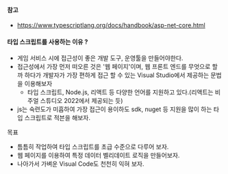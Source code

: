 #### 참고
* https://www.typescriptlang.org/docs/handbook/asp-net-core.html


#### 타입 스크립트를 사용하는 이유 ?
* 게임 서비스 시에 접근성이 좋은 개발 도구, 운영툴을 만들어야한다.
* 접근성에서 가장 먼저 떠오른 것은 '웹 페이지'이며, 웹 프론트 엔드를 무엇으로 할까 하다가 개발자가 가장 편하게 접근 할 수 있는 Visual Studio에서 제공하는 문법을 이용해보자
  * 타입 스크립트, Node.js, 리액트 등 다양한 언어를 지원하고 있다.(리액트는 비주얼 스튜디오 2022에서 제공되는 듯)
* js는 숙련도가 미흡하여 가장 접근이 용이하도 sdk, nuget 등 지원을 많이 하는 타입 스크립트로 적븐을 해보자.

목표
* 틈틈히 작업하여 타입 스크립트를 초급 수준으로 다루어 보자.
* 웹 페이지를 이용하여 특정 데이터 벨리데이트 로직을 만들어보자.
* 나아가서 가벼운 Visual Code도 천천히 익혀 보자.
